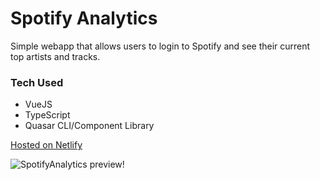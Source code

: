 # Spotify Analytics

Simple webapp that allows users to login to Spotify and see their current top artists and tracks.

### Tech Used
- VueJS
- TypeScript
- Quasar CLI/Component Library

[Hosted on Netlify](https://modest-stonebraker-5b3ec3.netlify.app/)

![SpotifyAnalytics preview!](https://i.imgur.com/ATeWPG6.jpg)
